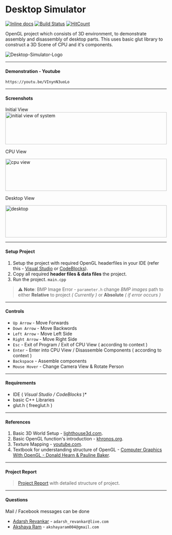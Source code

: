 # Desktop Simulator 
[![Inline docs](http://inch-ci.org/github/AdarshRevankar/Desktop-Simulator.svg?branch=master)](http://inch-ci.org/github/AdarshRevankar/Desktop-Simulator)
[![Build Status](https://travis-ci.org/AdarshRevankar/Desktop-Simulator.png?branch=master)](https://travis-ci.org/AdarshRevankar/Desktop-Simulator)
[![HitCount](http://hits.dwyl.com/AdarshRevankar/Desktop-Simulator.svg)](http://hits.dwyl.com/AdarshRevankar/Desktop-Simulator)

OpenGL project which consists of 3D environment, to demonstrate assembly and disassembly of desktop parts. This uses basic glut library to construct a 3D Scene of CPU and it's components.

![Desktop-Simulator-Logo](https://user-images.githubusercontent.com/48080453/79739766-4220f300-831c-11ea-9873-8991e212f4cb.png)

---
#### Demonstration - Youtube
```https://youtu.be/VInynN3uoLo```

---
#### Screenshots

<div style="align-items: center">
Initial View

<img src="https://user-images.githubusercontent.com/48080453/60199807-5a41f600-9862-11e9-849c-9f65a8638e0d.png" width="100%" alt="initial view of system" style="max-height: 100px;"/>

CPU View

<img src="https://user-images.githubusercontent.com/48080453/60199855-73e33d80-9862-11e9-9d0f-3606fbb0bbb8.png" width="100%" alt="cpu view" style="max-height: 100px;"/>

Desktop View

<img src="https://user-images.githubusercontent.com/48080453/60199856-73e33d80-9862-11e9-850e-467f089f63cc.png" width="100%" alt="desktop" style="max-height: 100px;"/>
</div>

---

#### Setup Project
  1. Setup the project with required OpenGL headerfiles in your IDE (refer this - [Visual Studio](https://www.youtube.com/watch?v=k9LDF016_1A) or [CodeBlocks](https://www.youtube.com/watch?time_continue=79&v=Le4ub4apbn0)).
  2. Copy all required __header files & data files__ the project.
  3. Run the project. `main.cpp`
  
 > ⚠ **Note**: BMP Image Error - `parameter.h` change _BMP images_ path to either **Relative** to project *( Currently )* or **Absolute**  *( if error occurs )*

---
  
#### Controls
  - `Up Arrow` - Move Forwards
  - `Down Arrow` - Move Backwords
  - `Left Arrow` - Move Left Side
  - `Right Arrow` - Move Right Side
  - `Esc` - Exit of Program / Exit of CPU View ( according to context )
  - `Enter` - Enter into CPU View / Disassemble Components ( according to context )
  - `Backspace` - Assemble components
  - `Mouse Hover` - Change Camera View & Rotate Person
  
---

#### Requirements
  - IDE ( *Visual Studio / CodeBlocks* )\*
  - basic C++ Libraries
  - glut.h ( freeglut.h )
    
---

#### References
  1. Basic 3D World Setup - [lighthouse3d.com](http://www.lighthouse3d.com/tutorials/glut-tutorial/).
  2. Basic OpenGL function's introduction - [khronos.org](https://www.khronos.org/).
  3. Texture Mapping - [youtube.com](https://www.youtube.com/watch?v=Eh0HeTCCgnE&t=452s).
  4. Textbook for understanding structure of OpenGL - [Computer Graphics With OpenGL - Donald Hearn & Pauline Baker](https://doc.lagout.org/programmation/OpenGL/Computer%20Graphics%20with%20OpenGL%20%284th%20ed.%29%20%5BHearn%2C%20Baker%20%26%20Carithers%202013%5D.pdf).
  
---

#### Project Report
> [Project Report](https://github.com/AdarshRevankar/GRAPHICAL-SIMULATION-OF-DESKTOP-AND-ITS-COMPONENTS/files/3331188/Report_GSDC.pdf) with detailed structure of project.

---

#### Questions
  Mail / Facebook messages can be done
  * [Adarsh Revankar](https://www.facebook.com/adarsh.revankar.3) - `adarsh_revankar@live.com`
  * [Akshaya Ram](https://www.facebook.com/akshaya.muthuraman) - `akshayaram004@gmail.com`
